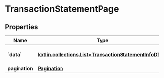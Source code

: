 
# TransactionStatementPage

## Properties
Name | Type | Description | Notes
------------ | ------------- | ------------- | -------------
**&#x60;data&#x60;** | [**kotlin.collections.List&lt;TransactionStatementInfoDTO&gt;**](TransactionStatementInfoDTO.md) | Array of transaction statements. | 
**pagination** | [**Pagination**](Pagination.md) |  | 



